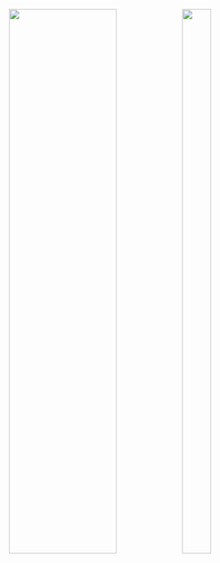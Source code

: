 <p align="center">
  <img height="50%" width="62%" src ="http://github-profile-summary-cards.vercel.app/api/cards/profile-details?username=chimms1&theme=github">
  <img height="50%" width="32%" src ="https://github-readme-stats.vercel.app/api/top-langs?username=chimms1&show_icons=true&locale=en&layout=compact&theme=default">
</p>
